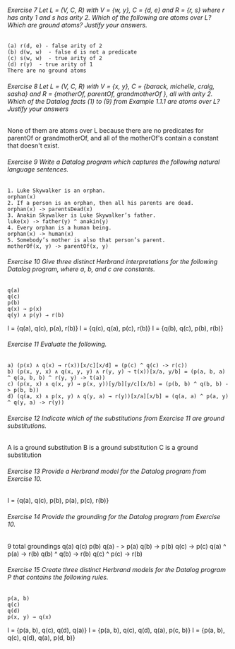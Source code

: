 ###### Exercise 7 Let L = (V, C, R) with V = {w, y}, C = {d, e} and R = {r, s} where r has arity 1 and s has arity 2. Which of the following are atoms over L? Which are ground atoms? Justify your answers.  
	(a) r(d, e) - false arity of 2
	(b) d(w, w)  - false d is not a predicate 
	(c) s(w, w)  - true arity of 2
	(d) r(y)  - true arity of 1
	There are no ground atoms

###### Exercise 8 Let L = (V, C, R) with V = {x, y}, C = {barack, michelle, craig, sasha} and R =  {motherOf, parentOf, grandmotherOf }, all with arity 2. Which of the Datalog facts (1) to (9) from Example 1.1.1 are atoms over L? Justify your answers  
None of them are atoms over L because there are no predicates for parentOf or grandmotherOf, and all of the motherOf's contain a constant that doesn't exist.

###### Exercise 9 Write a Datalog program which captures the following natural language sentences.  
	1. Luke Skywalker is an orphan. 
	orphan(x)
	2. If a person is an orphan, then all his parents are dead.
	orphan(x) -> parentsDead(x)
	3. Anakin Skywalker is Luke Skywalker’s father. 
	luke(x) -> father(y) ^ anakin(y)
	4. Every orphan is a human being. 
	orphan(x) -> human(x)
	5. Somebody’s mother is also that person’s parent.
	motherOf(x, y) -> parentOf(x, y)
###### Exercise 10 Give three distinct Herbrand interpretations for the following Datalog program, where a, b, and c are constants.  
	q(a)               
	q(c)               
	p(b)               
	q(x) → p(x)        
	q(y) ∧ p(y) → r(b) 
I = {q(a), q(c), p(a), r(b)}
I = {q(c), q(a), p(c), r(b)}
I = {q(b), q(c), p(b), r(b)}
###### Exercise 11 Evaluate the following.  
	a) (p(x) ∧ q(x) → r(x))[x/c][x/d] = (p(c) ^ q(c) -> r(c))
	b) (p(x, y, x) ∧ q(x, y, y) ∧ r(y, y) → t(x))[x/a, y/b] = (p(a, b, a) ^ q(a, b, b) ^ r(y, y) -> t(a))
	c) (p(x, x) ∧ q(x, y) → p(x, y))[y/b][y/c][x/b] = (p(b, b) ^ q(b, b) -> p(b, b))
	d) (q(a, x) ∧ p(x, y) ∧ q(y, a) → r(y))[x/a][x/b] = (q(a, a) ^ p(a, y) ^ q(y, a) -> r(y))

###### Exercise 12 Indicate which of the substitutions from Exercise 11 are ground substitutions. 
A is a ground substitution 
B is a ground substitution 
C is a ground substitution 
###### Exercise 13 Provide a Herbrand model for the Datalog program from Exercise 10.  
I = {q(a), q(c), p(b), p(a), p(c), r(b)}

###### Exercise 14 Provide the grounding for the Datalog program from Exercise 10.  
9 total groundings 
q(a)
q(c)
p(b)
q(a) - > p(a)
q(b) -> p(b)
q(c) -> p(c)
q(a) ^ p(a) -> r(b)
q(b) ^ q(b) -> r(b)
q(c) ^ p(c) -> r(b)
###### Exercise 15 Create three distinct Herbrand models for the Datalog program P that contains the  following rules.  
	p(a, b)       
	q(c)          
	q(d)          
	p(x, y) → q(x)

I = {p(a, b), q(c), q(d), q(a)}
I = {p(a, b), q(c), q(d), q(a), p(c, b)}
I = {p(a, b), q(c), q(d), q(a), p(d, b)}